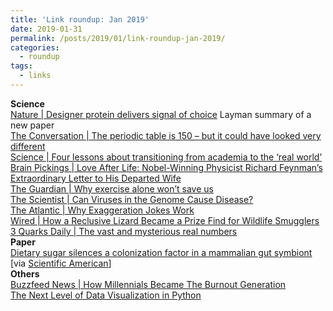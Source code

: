 ```yaml
---
title: 'Link roundup: Jan 2019'
date: 2019-01-31
permalink: /posts/2019/01/link-roundup-jan-2019/
categories:
  - roundup
tags:
  - links
---
```


**Science**  
[Nature \| Designer protein delivers signal of choice](https://www.nature.com/articles/d41586-018-07883-z) Layman summary of a new paper  
[The Conversation \| The periodic table is 150 – but it could have looked very different](https://theconversation.com/the-periodic-table-is-150-but-it-could-have-looked-very-different-106899)  
[Science \| Four lessons about transitioning from academia to the ‘real world’](https://www.sciencemag.org/careers/2019/01/four-lessons-about-transitioning-academia-real-world)  
[Brain Pickings \| Love After Life: Nobel-Winning Physicist Richard Feynman’s Extraordinary Letter to His Departed Wife](https://www.brainpickings.org/2017/10/17/richard-feynman-arline-letter/)  
[The Guardian \| Why exercise alone won’t save us](https://www.theguardian.com/news/2019/jan/03/why-exercise-alone-wont-save-us)  
[The Scientist \| Can Viruses in the Genome Cause Disease?](https://www.the-scientist.com/features/can-viruses-in-the-genome-cause-disease--65212)  
[The Atlantic \| Why Exaggeration Jokes Work](https://www.theatlantic.com/science/archive/2018/12/biological-phenomenon-why-wit-works/578842/)  
[Wired \| How a Reclusive Lizard Became a Prize Find for Wildlife Smugglers](https://www.wired.com/story/wildlife-smugglers-poached-rachel-nuwer-reclusive-lizard/)  
[3 Quarks Daily \| The vast and mysterious real numbers](https://www.3quarksdaily.com/3quarksdaily/2018/12/the-vast-and-mysterious-real-numbers.html)  
**Paper**  
[Dietary sugar silences a colonization factor in a mammalian gut symbiont](https://www.pnas.org/content/early/2018/12/12/1813780115) [via [Scientific American](https://www.scientificamerican.com/podcast/episode/simple-sugars-wipe-out-beneficial-gut-bugs/)]  
**Others**   
[Buzzfeed News \| How Millennials Became The Burnout Generation](https://www.buzzfeednews.com/article/annehelenpetersen/millennials-burnout-generation-debt-work)  
[The Next Level of Data Visualization in Python](https://towardsdatascience.com/the-next-level-of-data-visualization-in-python-dd6e99039d5e)  
